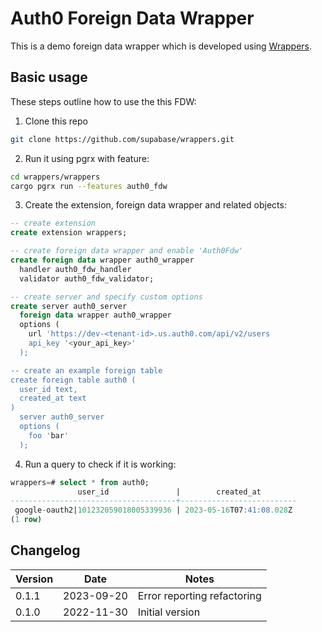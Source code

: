 # Auth0 Foreign Data Wrapper

This is a demo foreign data wrapper which is developed using [Wrappers](https://github.com/supabase/wrappers).

## Basic usage

These steps outline how to use the this FDW:

1. Clone this repo

```bash
git clone https://github.com/supabase/wrappers.git
```

2. Run it using pgrx with feature:

```bash
cd wrappers/wrappers
cargo pgrx run --features auth0_fdw
```

3. Create the extension, foreign data wrapper and related objects:

```sql
-- create extension
create extension wrappers;

-- create foreign data wrapper and enable 'Auth0Fdw'
create foreign data wrapper auth0_wrapper
  handler auth0_fdw_handler
  validator auth0_fdw_validator;

-- create server and specify custom options
create server auth0_server
  foreign data wrapper auth0_wrapper
  options (
    url 'https://dev-<tenant-id>.us.auth0.com/api/v2/users
    api_key '<your_api_key>'
  );

-- create an example foreign table
create foreign table auth0 (
  user_id text,
  created_at text
)
  server auth0_server
  options (
    foo 'bar'
  );
```

4. Run a query to check if it is working:

```sql
wrappers=# select * from auth0;
               user_id               |        created_at
-------------------------------------+--------------------------
 google-oauth2|101232059018005339936 | 2023-05-16T07:41:08.028Z
(1 row)
```

## Changelog

| Version | Date       | Notes                                                |
| ------- | ---------- | ---------------------------------------------------- |
| 0.1.1   | 2023-09-20 | Error reporting refactoring                          |
| 0.1.0   | 2022-11-30 | Initial version                                      |
